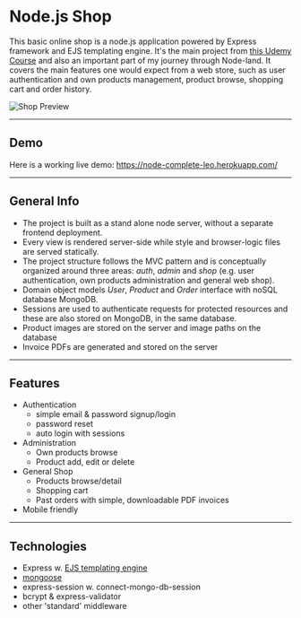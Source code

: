 # Node.js Shop

This basic online shop is a node.js application powered by Express framework and EJS templating engine. It's the main project from [this Udemy Course](https://www.udemy.com/course/nodejs-the-complete-guide/) and also an important part of my journey through Node-land. It covers the main features one would expect from a web store, such as user authentication and own products management, product browse, shopping cart and order history.

![Shop Preview](https://i.imgur.com/nqbbtdk.png)

---

## Demo

Here is a working live demo: https://node-complete-leo.herokuapp.com/

---

## General Info

- The project is built as a stand alone node server, without a separate frontend deployment.
- Every view is rendered server-side while style and browser-logic files are served statically.
- The project structure follows the MVC pattern and is conceptually organized around three areas: _auth_, _admin_ and _shop_ (e.g. user authentication, own products administration and general web shop).
- Domain object models _User_, _Product_ and _Order_ interface with noSQL database MongoDB.
- Sessions are used to authenticate requests for protected resources and these are also stored on MongoDB, in the same database.
- Product images are stored on the server and image paths on the database
- Invoice PDFs are generated and stored on the server

---

## Features

- Authentication
  - simple email & password signup/login
  - password reset
  - auto login with sessions
- Administration
  - Own products browse
  - Product add, edit or delete
- General Shop
  - Products browse/detail
  - Shopping cart
  - Past orders with simple, downloadable PDF invoices
- Mobile friendly

---

## Technologies

- Express w. [EJS templating engine](https://ejs.co/)
- [mongoose](https://ejs.co/)
- express-session w. connect-mongo-db-session
- bcrypt & express-validator
- other 'standard' middleware

